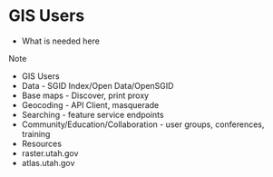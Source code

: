# GIS Users

- What is needed here

> [!NOTE]
> - GIS Users
> - Data - SGID Index/Open Data/OpenSGID
> - Base maps - Discover, print proxy
> - Geocoding - API Client, masquerade
> - Searching - feature service endpoints
> - Community/Education/Collaboration - user groups, conferences, training 
> - Resources
> - raster.utah.gov
> - atlas.utah.gov

